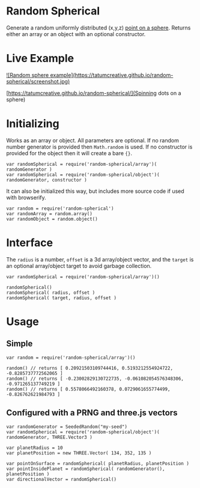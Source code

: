 # Random Spherical

Generate a random uniformly distributed (x,y,z) [point on a sphere](http://mathworld.wolfram.com/SpherePointPicking.html). Returns either an array or an object with an optional constructor.

# Live Example

<a href='https://tatumcreative.github.io/random-spherical/'>
	![Random sphere example](https://tatumcreative.github.io/random-spherical/screenshot.jpg)
</a>

[https://tatumcreative.github.io/random-spherical/](Spinning dots on a sphere)

# Initializing

Works as an array or object. All parameters are optional. If no random number generator is provided then `Math.random` is used. If no constructor is provided for the object then it will create a bare `{}`.

	var randomSpherical = require('random-spherical/array')( randomGenerator )
	var randomSpherical = require('random-spherical/object')( randomGenerator, constructor )

It can also be initialized this way, but includes more source code if used with browserify.

	var random = require('random-spherical')
	var randomArray = random.array()
	var randomObject = random.object()

# Interface

The `radius` is a number, `offset` is a 3d array/object vector, and the `target` is an optional array/object target to avoid garbage collection.

	var randomSpherical = require('random-spherical/array')()
	
	randomSpherical()
	randomSpherical( radius, offset )
	randomSpherical( target, radius, offset )

# Usage

## Simple

	var random = require('random-spherical/array')()
	
	random() // returns [ 0.20921503109744416, 0.5193212554924722, -0.8285737772562065 ]
	random() // returns [ -0.23002829130722735, -0.061082054576348306, -0.971265137749219 ]
	random() // returns [ 0.5578066492160378, 0.0729061655774499, -0.826762621984793 ]

## Configured with a PRNG and three.js vectors

	var randomGenerator = SeededRandom("my-seed")
	var randomSpherical = require('random-spherical/object')( randomGenerator, THREE.Vector3 )
	
	var planetRadius = 10
	var planetPosition = new THREE.Vector( 134, 352, 135 )
	
	var pointOnSurface = randomSpherical( planetRadius, planetPosition )
	var pointInsidePlanet = randomSpherical( randomGenerator(), planetPosition )
	var directionalVector = randomSpherical()